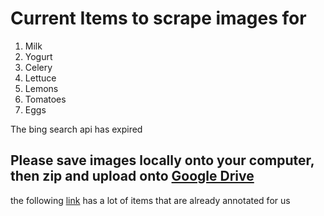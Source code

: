 # Current Items to scrape images for
1. Milk
2. Yogurt
3. Celery
4. Lettuce
5. Lemons
6. Tomatoes
7. Eggs

The bing search api has expired

## Please save images locally onto your computer, then zip and upload onto [Google Drive](https://drive.google.com/drive/folders/1lCilxi2755K4VveZBEgEYJi9q69KlFHF?usp=sharing)

the following [link](http://image-net.org/api/text/imagenet.bbox.obtain_synset_wordlist) has a lot of items that are already annotated for us

